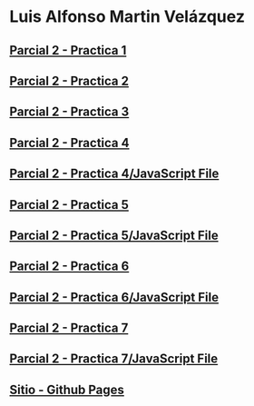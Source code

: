 # Luis Alfonso Martin Velázquez

## [Parcial 2 - Practica 1](https://wicho115.github.io/P2_Pr1/Pratica1.html)
## [Parcial 2 - Practica 2](https://wicho115.github.io/P2_Pr2/Practica2.html)
## [Parcial 2 - Practica 3](https://wicho115.github.io/P2_Pr3/Practica3.html)
## [Parcial 2 - Practica 4](https://wicho115.github.io/P2_Pr4/Practica4.html)
## [Parcial 2 - Practica 4/JavaScript File](https://wicho115.github.io/P2_Pr4/main.js)
## [Parcial 2 - Practica 5](https://wicho115.github.io/P2_Pr5/Practica5.html)
## [Parcial 2 - Practica 5/JavaScript File](https://wicho115.github.io/P2_Pr5/main.js)
## [Parcial 2 - Practica 6](https://wicho115.github.io/P2_Pr6/index.html)
## [Parcial 2 - Practica 6/JavaScript File](https://wicho115.github.io/P2_Pr6/main.js)
## [Parcial 2 - Practica 7](https://wicho115.github.io/P2_Pr7/index.html)
## [Parcial 2 - Practica 7/JavaScript File](https://wicho115.github.io/P2_Pr7/main.js)

## [Sitio - Github Pages](https://wicho115.github.io/)